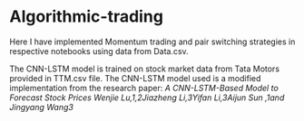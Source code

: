 # Algorithmic-trading

Here I have implemented Momentum trading and pair switching strategies in respective notebooks using data from Data.csv.

The CNN-LSTM model is trained on stock market data from Tata Motors provided in TTM.csv file. The CNN-LSTM model used is a modified implementation from the research paper: 
*A CNN-LSTM-Based Model to Forecast Stock Prices*
_Wenjie Lu,1,2Jiazheng Li,3Yifan Li,3Aijun Sun
,1and Jingyang Wang3_
